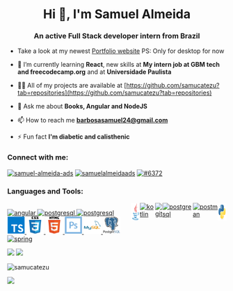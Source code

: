 <h1 align="center">Hi 👋, I'm Samuel Almeida</h1>  
<h3 align="center">An active Full Stack developer intern from Brazil</h3>  

- Take a look at my newest [Portfolio website](https://samucatezu.github.io/)
PS: Only for desktop for now
  
- 🌱 I’m currently learning **React**, new skills at **My intern job at GBM tech and freecodecamp.org** and at **Universidade Paulista**  
  
- 👨‍💻 All of my projects are available at [https://github.com/samucatezu?tab=repositories](https://github.com/samucatezu?tab=repositories)  
  
- 💬 Ask me about **Books, Angular and NodeJS**  
  
- 📫 How to reach me **barbosasamuel24@gmail.com**  
  
- ⚡ Fun fact **I'm diabetic and calisthenic**  
  
<h3 align="left">Connect with me:</h3>  
<p align="left">  
<a href="https://linkedin.com/in/samuel-almeida-ads" target="blank"><img align="center" src="https://raw.githubusercontent.com/rahuldkjain/github-profile-readme-generator/master/src/images/icons/Social/linked-in-alt.svg" alt="samuel-almeida-ads" height="30" width="40" /></a>  
<a href="https://instagram.com/samuelalmeidaads" target="blank"><img align="center" src="https://raw.githubusercontent.com/rahuldkjain/github-profile-readme-generator/master/src/images/icons/Social/instagram.svg" alt="samuelalmeidaads" height="30" width="40" /></a>  
<a href="https://discord.gg/#6372" target="blank"><img align="center" src="https://raw.githubusercontent.com/rahuldkjain/github-profile-readme-generator/master/src/images/icons/Social/discord.svg" alt="#6372" height="30" width="40" /></a>  
</p>  
  
<h3 align="left">Languages and Tools:</h3>  

<div style="display: flex;">
<p align="left"> <a href="https://angular.io" target="_blank"> <img src="https://angular.io/assets/images/logos/angular/angular.svg" alt="angular" width="40" height="40"/> </a>
<a href="https://www.nodejs.com" target="_blank"> <img src="https://cdn.jsdelivr.net/gh/devicons/devicon/icons/nodejs/nodejs-original.svg" alt="postgresql" width="40" height="40"/> </a> <a href="https://nestjs.com/" target="_blank"> <img src="https://cdn.jsdelivr.net/gh/devicons/devicon/icons/nestjs/nestjs-plain.svg" alt="postgresql" width="40" height="40"/> </a> <a href="https://www.typescriptlang.org/" target="_blank"> <img src="https://raw.githubusercontent.com/devicons/devicon/master/icons/typescript/typescript-plain.svg" alt="aws" width="40" height="40"/> </a> <a href="https://www.w3schools.com/css/" target="_blank"> <img src="https://raw.githubusercontent.com/devicons/devicon/master/icons/css3/css3-original-wordmark.svg" alt="css3" width="40" height="40"/> </a>  <a href="https://www.w3.org/html/" target="_blank"> <img src="https://raw.githubusercontent.com/devicons/devicon/master/icons/html5/html5-original-wordmark.svg" alt="html5" width="40" height="40"/> </a> <a href="https://www.photoshop.com/en" target="_blank"> <img src="https://raw.githubusercontent.com/devicons/devicon/master/icons/photoshop/photoshop-line.svg" alt="photoshop" width="40" height="40"/> </a> <a href="https://www.mysql.com/" target="_blank"> <img src="https://raw.githubusercontent.com/devicons/devicon/master/icons/mysql/mysql-original-wordmark.svg" alt="mysql" width="40" height="40"/> </a> <a href="https://www.postgresql.org" target="_blank"> <img src="https://raw.githubusercontent.com/devicons/devicon/master/icons/postgresql/postgresql-original-wordmark.svg" alt="postgresql" width="40" height="40"/> </a> <a href="https://spring.io/" target="_blank"> <img src="https://www.vectorlogo.zone/logos/springio/springio-icon.svg" alt="spring" width="40" height="40"/> </a> </p> <a href="https://www.java.com" target="_blank"> <img src="https://raw.githubusercontent.com/devicons/devicon/master/icons/java/java-original.svg" alt="java" width="40" height="40"/> </a> <a href="https://bitbucket.org/" target="_blank"> <img src="https://cdn.jsdelivr.net/gh/devicons/devicon/icons/bitbucket/bitbucket-original.svg" alt="kotlin" width="40" height="40"/> </a> <a href="https://git-scm.com/" target="_blank"> <img src="https://www.vectorlogo.zone/logos/git-scm/git-scm-icon.svg" alt="git" width="40" height="40"/> </a> 
<a href="https://www.github.com" target="_blank"> <img src="https://cdn.jsdelivr.net/gh/devicons/devicon/icons/github/github-original.svg" alt="postgresql" width="40" height="40"/> </a> <a href="https://postman.com" target="_blank"> <img src="https://www.vectorlogo.zone/logos/getpostman/getpostman-icon.svg" alt="postman" width="40" height="40"/> </a> <a href="https://www.python.org" target="_blank"> <img src="https://raw.githubusercontent.com/devicons/devicon/master/icons/python/python-original.svg" alt="python" width="40" height="40"/> </a> 
</div>

  
<div>

<img height="180em" src="https://github-readme-stats.vercel.app/api?username=samucatezu&show_icons=true&theme=tokyonight&include_all_commits=true&count_private=true"> 

<img height="180em" src="https://github-readme-stats.vercel.app/api/top-langs/?username=samucatezu&layout=compact&langs_count=7&theme=tokyonight">
  
</div>
  
<p><img align="center" src="https://github-readme-streak-stats.herokuapp.com/?user=samucatezu&theme=dark" alt="samucatezu" /></p>

<a href="https://profile.codersrank.io/user/samucatezu/">
<img
  src="https://cr-skills-chart-widget.azurewebsites.net/api/api?username=samucatezu&width=820&show-other-skills=true"
/>
</a>  

